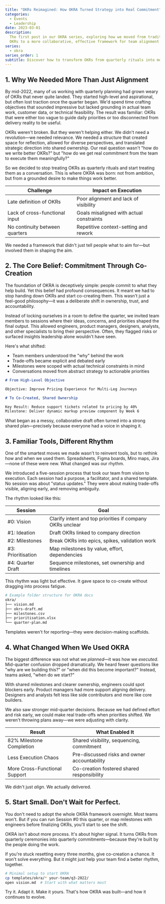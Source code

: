 ```yaml
---
title: "OKRs Reimagined: How OKRA Turned Strategy into Real Commitment"
categories:
  - Events
  - Leadership
date: 2023-03-01
description:
  The first post in our OKRA series, exploring how we moved from traditional
  OKRs to a more collaborative, effective framework for team alignment and execution.
series:
  - okra
series_order: 1
subtitle: Discover how to transform OKRs from quarterly rituals into meaningful team commitments through co-creation, structured collaboration, and shared ownership
---
```


## 1. Why We Needed More Than Just Alignment

By mid-2022, many of us working with quarterly planning had grown weary of OKRs that never quite landed. They started high-level and aspirational, but often lost traction once the quarter began. We'd spend time crafting objectives that sounded impressive but lacked grounding in actual team work, customer data, or technical feasibility. The result was familiar: OKRs that were either too vague to guide daily priorities or too disconnected from delivery reality to be useful.

OKRs weren't broken. But they weren't helping either. We didn't need a revolution—we needed relevance. We needed a structure that created space for reflection, allowed for diverse perspectives, and translated strategic direction into shared ownership. Our real question wasn't "how do we write better OKRs?" but "how do we get real commitment from the team to execute them meaningfully?"

So we decided to stop treating OKRs as quarterly rituals and start treating them as a conversation. This is where OKRA was born: not from ambition, but from a grounded desire to make things work better.

| Challenge                      | Impact on Execution                      |
| ------------------------------ | ---------------------------------------- |
| Late definition of OKRs        | Poor alignment and lack of visibility    |
| Lack of cross-functional input | Goals misaligned with actual constraints |
| No continuity between quarters | Repetitive context-setting and rework    |

We needed a framework that didn't just tell people what to aim for—but involved them in shaping the aim.

## 2. The Core Belief: Commitment Through Co-Creation

The foundation of OKRA is deceptively simple: people commit to what they help build. Yet this belief had profound consequences. It meant we had to stop handing down OKRs and start co-creating them. This wasn't just a feel-good philosophy—it was a deliberate shift in ownership, trust, and accountability.

Instead of locking ourselves in a room to define the quarter, we invited team members to sessions where their ideas, concerns, and priorities shaped the final output. This allowed engineers, product managers, designers, analysts, and other specialists to bring their perspective. Often, they flagged risks or surfaced insights leadership alone wouldn't have seen.

Here's what shifted:

- Team members understood the "why" behind the work
- Trade-offs became explicit and debated early
- Milestones were scoped with actual technical constraints in mind
- Conversations moved from abstract strategy to actionable priorities

```markdown
# From High-Level Objective

Objective: Improve Pricing Experience for Multi-Leg Journeys

# To Co-Created, Shared Ownership

Key Result: Reduce support tickets related to pricing by 40%
Milestone: Deliver dynamic markup preview component by Week 6
```

What began as a messy, collaborative draft often turned into a strong shared plan—precisely because everyone had a voice in shaping it.

## 3. Familiar Tools, Different Rhythm

One of the smartest moves we made wasn't to reinvent tools, but to rethink how and when we used them. Spreadsheets, Figma boards, Miro maps, Jira—none of these were new. What changed was our rhythm.

We introduced a five-session process that took our team from vision to execution. Each session had a purpose, a facilitator, and a shared template. No session was about "status updates." They were about making trade-offs visible, aligning early, and removing ambiguity.

The rhythm looked like this:

| Session            | Goal                                                      |
| ------------------ | --------------------------------------------------------- |
| #0: Vision         | Clarify intent and top priorities if company OKRs unclear |
| #1: Ideation       | Draft OKRs linked to company direction                    |
| #2: Milestones     | Break OKRs into epics, spikes, validation work            |
| #3: Prioritisation | Map milestones by value, effort, dependencies             |
| #4: Quarter Draft  | Sequence milestones, set ownership and timelines          |

This rhythm was light but effective. It gave space to co-create without dragging into process fatigue.

```bash
# Example folder structure for OKRA docs
okra/
├── vision.md
├── okrs-draft.md
├── milestones.csv
├── prioritisation.xlsx
└── quarter-plan.md
```

Templates weren't for reporting—they were decision-making scaffolds.

## 4. What Changed When We Used OKRA

The biggest difference was not what we _planned_—it was how we _executed_. Mid-quarter confusion dropped dramatically. We heard fewer questions like "why are we building this?" or "when did this become important?" Instead, teams asked, "when do we start?"

With shared milestones and clearer ownership, engineers could spot blockers early. Product managers had more support aligning delivery. Designers and analysts felt less like side contributors and more like core builders.

We also saw stronger mid-quarter decisions. Because we had defined effort and risk early, we could make real trade-offs when priorities shifted. We weren't throwing plans away—we were adjusting with clarity.

| Result                        | What Enabled It                              |
| ----------------------------- | -------------------------------------------- |
| 82% Milestone Completion      | Shared visibility, sequencing, commitment    |
| Less Execution Chaos          | Pre-discussed risks and owner accountability |
| More Cross-Functional Support | Co-creation fostered shared responsibility   |

We didn't just _align_. We actually delivered.

## 5. Start Small. Don't Wait for Perfect.

You don't need to adopt the whole OKRA framework overnight. Most teams won't. But if you can run Session #0 this quarter, or map milestones with engineers before finalizing OKRs, you'll start to see the shift.

OKRA isn't about more process. It's about higher signal. It turns OKRs from quarterly ceremonies into quarterly commitments—because they're built by the people doing the work.

If you're stuck resetting every three months, give co-creation a chance. It won't solve everything. But it might just help your team find a better rhythm, together.

```bash
# Minimal setup to start OKRA
cp templates/okra/* your-team/q3-2022/
open vision.md  # Start with what matters most
```

Try it. Adapt it. Make it yours. That's how OKRA was built—and how it continues to evolve.

